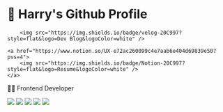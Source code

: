 # 👋 Harry's Github Profile

<p dir="auto" >

		<img src="https://img.shields.io/badge/velog-20C997?style=flat&logo=Dev Blog&logoColor=white" />

	<a href="https://www.notion.so/UX-e72ac260099c4e7aab6e404d69839e50?pvs=4">
		<img src="https://img.shields.io/badge/Notion-20C997?style=flat&logo=Resume&logoColor=white" />
	</a>	
</p>


👨‍💻 Frontend Developer

<p>
	<img src="https://img.shields.io/badge/HTML5-E34F26?style=flat&logo=HTML5&logoColor=white" />
	<img src="https://img.shields.io/badge/CSS3-1572B6?style=flat&logo=CSS3&logoColor=white" />
	<img src="https://img.shields.io/badge/JavaScript-F7DF1E?style=flat&logo=JavaScript&logoColor=white" />
	<img src="https://img.shields.io/badge/TypeScript-3178C6?style=flat&logo=TypeScript&logoColor=white" />
	<img src="https://img.shields.io/badge/React-61DAFB?style=flat&logo=React&logoColor=white" />	
</p>

<!--
**notPotter/notPotter** is a ✨ _special_ ✨ repository because its `README.md` (this file) appears on your GitHub profile.

Here are some ideas to get you started:

- 🔭 I’m currently working on ...
- 🌱 I’m currently learning ...
- 👯 I’m looking to collaborate on ...
- 🤔 I’m looking for help with ...
- 💬 Ask me about ...
- 📫 How to reach me: ...
- 😄 Pronouns: ...
- ⚡ Fun fact: ...
-->
